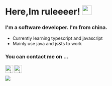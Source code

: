 
# Here,Im ruleeeer! <img src="https://raw.githubusercontent.com/MartinHeinz/MartinHeinz/master/wave.gif" width="30px">

### I'm a software developer. I'm from china.
+ Currently learning typescript and javascript
+ Mainly use java and js&ts to work

### You can contact me on ...
<a href="https://github.com/ruleeeer">
<img align="left" alt="ruleeeer's Github" width="25px" src="https://cdn.jsdelivr.net/npm/simple-icons@v3/icons/github.svg" />
</a>

<a href="mailto:me@ruleeeer.cn">
<img align="left" alt="ruleeeer's Telegram" width="25px" src="https://cdn.jsdelivr.net/npm/simple-icons@v3/icons/gmail.svg" />
</a>
<br>
<br>

<a href="https://github.com/ruleeeer">
<!--   <img align="center" src="https://github-readme-stats.vercel.app/api?username=ruleeeer&show_icons=true&line_height=27&count_private=true&title_color=ffffff&text_color=c9cacc&icon_color=2bbc8a&bg_color=1d1f21" alt="Martin's GitHub Stats" /> -->
   <img src="https://github-readme-stats.vercel.app/api?username=ruleeeer&show_icons=true&line_height=27&count_private=true"/>
</a>
<br>






<!-- [comment]: <> (## &#x270d; Blog & Writing)

[comment]: <> (Apart from coding, I also maintain a blog - you can find my articles on my website at [martinheinz.dev]&#40;https://martinheinz.dev/&#41; as well as on [Medium]&#40;https://medium.com/@martin.heinz&#41; and [DEV.to]&#40;https://dev.to/martinheinz&#41;.)

## Technologies & Tools
![](https://img.shields.io/badge/OS-Linux-informational?style=flat&logo=linux&logoColor=white&color=2bbc8a)
![](https://img.shields.io/badge/Editor-IntelliJ_IDEA-informational?style=flat&logo=intellij-idea&logoColor=white&color=2bbc8a)
![](https://img.shields.io/badge/Code-Python-informational?style=flat&logo=python&logoColor=white&color=2bbc8a)
![](https://img.shields.io/badge/Code-JavaScript-informational?style=flat&logo=javascript&logoColor=white&color=2bbc8a)
![](https://img.shields.io/badge/Code-Golang-informational?style=flat&logo=go&logoColor=white&color=2bbc8a)
![](https://img.shields.io/badge/Code-Make-informational?style=flat&logo=cmake&logoColor=white&color=2bbc8a)
![](https://img.shields.io/badge/Code-Vue-informational?style=flat&logo=vue.js&logoColor=white&color=2bbc8a)
![](https://img.shields.io/badge/Shell-Bash-informational?style=flat&logo=gnu-bash&logoColor=white&color=2bbc8a)
![](https://img.shields.io/badge/Tools-PostgreSQL-informational?style=flat&logo=postgresql&logoColor=white&color=2bbc8a)
![](https://img.shields.io/badge/Tools-Docker-informational?style=flat&logo=docker&logoColor=white&color=2bbc8a)
![](https://img.shields.io/badge/Tools-Kubernetes-informational?style=flat&logo=kubernetes&logoColor=white&color=2bbc8a)
![](https://img.shields.io/badge/Tools-Red_Hat_OpenShift-informational?style=flat&logo=red-hat-open-shift&logoColor=white&color=2bbc8a)
![](https://img.shields.io/badge/Cloud-Digital_Ocean-informational?style=flat&logo=digitalocean&logoColor=white&color=2bbc8a) -->

<!-- ## &#x1f4c8; GitHub Stats -->



<!-- links to social media icons -->

<!-- icons with padding -->

[1.1]: http://i.imgur.com/tXSoThF.png (twitter icon with padding)
[2.1]: http://i.imgur.com/0o48UoR.png (github icon with padding)

<!-- icons without padding -->

[1.2]: http://i.imgur.com/wWzX9uB.png (twitter icon without padding)
[2.2]: http://i.imgur.com/9I6NRUm.png (github icon without padding)
[3.2]: https://raw.githubusercontent.com/MartinHeinz/MartinHeinz/master/linkedin-3-16.png (LinkedIn icon without padding)


<!-- links to your social media accounts -->

[1]: https://twitter.com/Martin_Heinz_
[2]: https://github.com/MartinHeinz
[3]: https://www.linkedin.com/in/heinz-martin/


<!-- Resources -->
<!-- Icons: https://simpleicons.org/ -->
<!-- GitHub Stats: https://github.com/anuraghazra/github-readme-stats -->
<!-- Emojis: https://emojipedia.org/emoji/ -->
<!-- HTML Emojis: https://www.fileformat.info/index.htm -->
<!-- Shields: https://shields.io/ -->
<!-- Awesome GitHub Profile README: https://github.com/abhisheknaiidu/awesome-github-profile-readme -->
